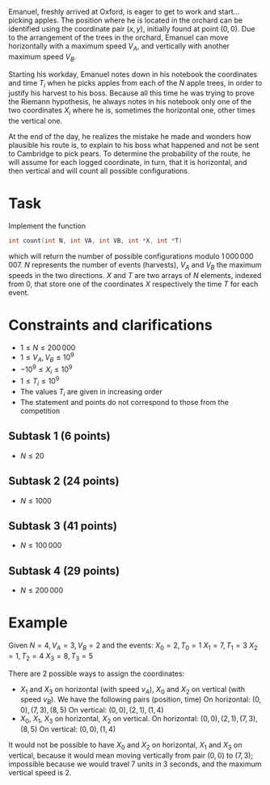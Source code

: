 
Emanuel, freshly arrived at Oxford, is eager to get to work and start... picking apples. The position where he is located in the orchard can be identified using the coordinate pair $(x, y)$, initially found at point $(0, 0)$. Due to the arrangement of the trees in the orchard, Emanuel can move horizontally with a maximum speed $V_A$, and vertically with another maximum speed $V_B$.

Starting his workday, Emanuel notes down in his notebook the coordinates and time $T_i$ when he picks apples from each of the $N$ apple trees, in order to justify his harvest to his boss. Because all this time he was trying to prove the Riemann hypothesis, he always notes in his notebook only one of the two coordinates $X_i$ where he is, sometimes the horizontal one, other times the vertical one.

At the end of the day, he realizes the mistake he made and wonders how plausible his route is, to explain to his boss what happened and not be sent to Cambridge to pick pears. To determine the probability of the route, he will assume for each logged coordinate, in turn, that it is horizontal, and then vertical and will count all possible configurations.

# Task
Implement the function
```cpp
int count(int N, int VA, int VB, int *X, int *T)
```
which will return the number of possible configurations modulo $1\, 000\, 000\, 007$. $N$ represents the number of events (harvests), $V_A$ and $V_B$ the maximum speeds in the two directions. $X$ and $T$ are two arrays of $N$ elements, indexed from $0$, that store one of the coordinates $X$ respectively the time $T$ for each event.

# Constraints and clarifications

* $1 \leq N \leq 200\, 000$
* $1 \leq V_{A}, V_{B} \leq 10^9$
* $-10^9 \leq X_i \leq 10^9$
* $1 \leq T_i \leq 10^9$
* The values $T_i$ are given in increasing order
* The statement and points do not correspond to those from the competition

## Subtask 1 (6 points)
* $N \leq 20$
## Subtask 2 (24 points)
* $N \leq 1000$
## Subtask 3 (41 points)
* $N \leq 100\, 000$
## Subtask 4 (29 points)
* $N \leq 200\, 000$

# Example

Given $N = 4, V_A = 3, V_B = 2$ and the events:
$X_0 = 2, T_0 = 1$
$X_1 = 7, T_1 = 3$
$X_2 = 1, T_2 = 4$
$X_3 = 8, T_3 = 5$

There are $2$ possible ways to assign the coordinates:

* $X_1$ and $X_3$ on horizontal (with speed $v_A$), $X_0$ and $X_2$ on vertical (with speed $v_B$). We have the following pairs (position, time)
  On horizontal: $(0, 0), (7, 3), (8, 5)$
  On vertical: $(0, 0), (2, 1), (1, 4)$
* $X_0$, $X_1$, $X_3$ on horizontal, $X_2$ on vertical.
  On horizontal: $(0, 0), (2, 1), (7, 3), (8, 5)$
  On vertical: $(0, 0), (1, 4)$

It would not be possible to have $X_0$ and $X_2$ on horizontal, $X_1$ and $X_3$ on vertical, because it would mean moving vertically from pair $(0, 0)$ to $(7, 3)$; impossible because we would travel $7$ units in $3$ seconds, and the maximum vertical speed is $2$.
